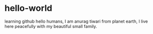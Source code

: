# hello-world
learning github
hello humans, I am anurag tiwari from planet earth, I live here peacefully with my beautiful small family.
